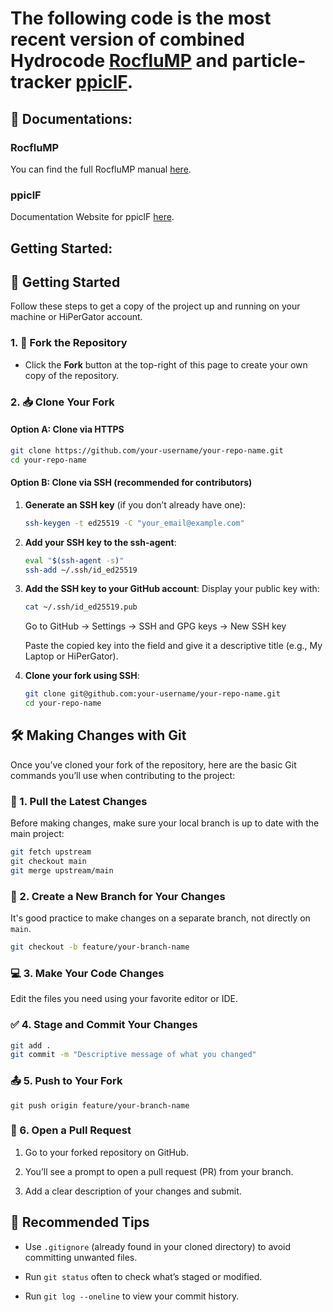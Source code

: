 # The following code is the most recent version of combined Hydrocode <u>RocfluMP</u> and particle-tracker <u>ppiclF</u>.

## 📘 **Documentations**: 
### RocfluMP
You can find the full RocfluMP manual [here](docs/Rocflu_manual.pdf).

### ppiclF
Documentation Website for ppiclF [here](https://dpzwick.github.io/ppiclF-doc/user/external.html).

## Getting Started:

## 🚀 Getting Started

Follow these steps to get a copy of the project up and running on your machine or HiPerGator account.

### 1. 🍴 Fork the Repository

- Click the **Fork** button at the top-right of this page to create your own copy of the repository.

### 2. 📥 Clone Your Fork

#### Option A: Clone via **HTTPS**
```bash
git clone https://github.com/your-username/your-repo-name.git
cd your-repo-name
```

#### Option B: Clone via **SSH** (recommended for contributors)

1. **Generate an SSH key** (if you don’t already have one):

   ```bash
   ssh-keygen -t ed25519 -C "your_email@example.com"
   ```

2. **Add your SSH key to the ssh-agent**:

   ```bash
   eval "$(ssh-agent -s)"
   ssh-add ~/.ssh/id_ed25519
   ```

3. **Add the SSH key to your GitHub account**:
   Display your public key with:
   ```bash
   cat ~/.ssh/id_ed25519.pub
   ```
   Go to GitHub → Settings → SSH and GPG keys → New SSH key
   
   Paste the copied key into the field and give it a descriptive title (e.g., My Laptop or HiPerGator).

4. **Clone your fork using SSH**:
   ```bash
   git clone git@github.com:your-username/your-repo-name.git
   cd your-repo-name
   ```

## 🛠️ Making Changes with Git

Once you’ve cloned your fork of the repository, here are the basic Git commands you’ll use when contributing to the project:

### 🔄 1. Pull the Latest Changes

Before making changes, make sure your local branch is up to date with the main project:

```bash
git fetch upstream
git checkout main
git merge upstream/main
```

### 📝 2. Create a New Branch for Your Changes
It's good practice to make changes on a separate branch, not directly on `main`.
```bash
git checkout -b feature/your-branch-name
```

### 💻 3. Make Your Code Changes
Edit the files you need using your favorite editor or IDE.

### ✅ 4. Stage and Commit Your Changes
```bash 
git add .
git commit -m "Descriptive message of what you changed"
```

### 📤 5. Push to Your Fork
```branch
git push origin feature/your-branch-name
```

### 🚀 6. Open a Pull Request
1. Go to your forked repository on GitHub.

2. You’ll see a prompt to open a pull request (PR) from your branch.

3. Add a clear description of your changes and submit.


## 🧼 Recommended Tips


- Use `.gitignore` (already found in your cloned directory) to avoid committing unwanted files.

- Run `git status` often to check what’s staged or modified.

- Run `git log --oneline` to view your commit history.
